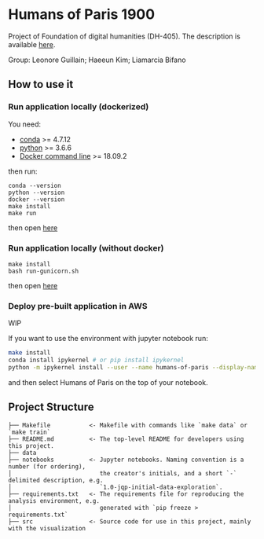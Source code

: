# Humans of Paris 1900

Project of Foundation of digital humanities (DH-405). The description is available [here](http://fdh.epfl.ch/index.php/Sketch_of_Humans_of_Paris_1900). 

Group: Leonore Guillain; Haeeun Kim; Liamarcia Bifano

## How to use it
   
   ### Run application locally (dockerized)
   
   You need: 
   - [conda](https://docs.conda.io/en/latest/) >= 4.7.12
   - [python](https://www.python.org/downloads/release/python-366/) >= 3.6.6
   - [Docker command line](https://docs.docker.com/engine/reference/commandline/cli/) >= 18.09.2
   
   then run: 
   ```
   conda --version
   python --version
   docker --version
   make install
   make run
   ```
   then open [here](http://127.0.0.1:5000/)
   
   ### Run application locally (without docker)
   ```
   make install
   bash run-gunicorn.sh
   ```
   then open [here](http://127.0.0.1:5000/)
   
   
   ### Deploy pre-built application in AWS
   WIP
   

If you want to use the environment with jupyter notebook run:
 ```bash
 make install
 conda install ipykernel # or pip install ipykernel
 python -m ipykernel install --user --name humans-of-paris --display-name "Humans of Paris"
 ```
 and then select Humans of Paris on the top of your notebook.


## Project Structure
    ├── Makefile           <- Makefile with commands like `make data` or `make train`
    ├── README.md          <- The top-level README for developers using this project.
    ├── data           
    ├── notebooks          <- Jupyter notebooks. Naming convention is a number (for ordering),
    │                         the creator's initials, and a short `-` delimited description, e.g.
    │                         `1.0-jqp-initial-data-exploration`.
    ├── requirements.txt   <- The requirements file for reproducing the analysis environment, e.g.
    │                         generated with `pip freeze > requirements.txt`
    ├── src                <- Source code for use in this project, mainly with the visualization
